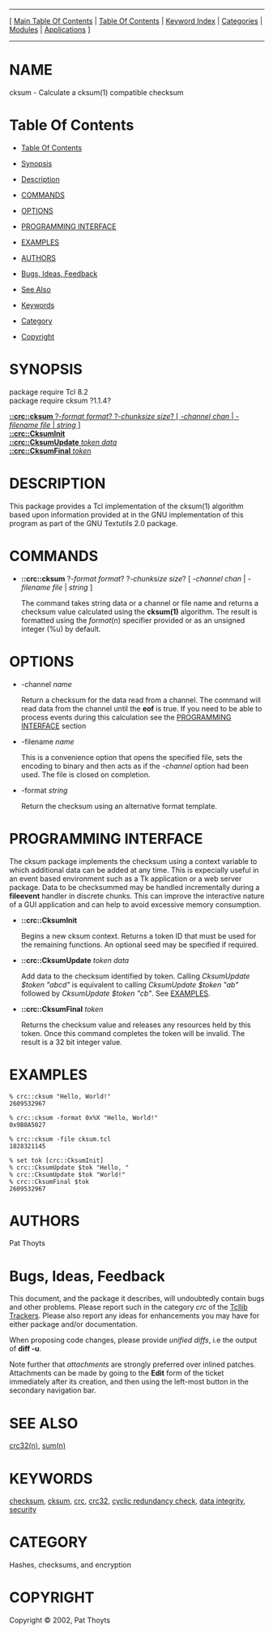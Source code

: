
[//000000001]: # (cksum \- Cyclic Redundancy Checks)
[//000000002]: # (Generated from file 'cksum\.man' by tcllib/doctools with format 'markdown')
[//000000003]: # (Copyright &copy; 2002, Pat Thoyts)
[//000000004]: # (cksum\(n\) 1\.1\.4 tcllib "Cyclic Redundancy Checks")

<hr> [ <a href="../../../../toc.md">Main Table Of Contents</a> &#124; <a
href="../../../toc.md">Table Of Contents</a> &#124; <a
href="../../../../index.md">Keyword Index</a> &#124; <a
href="../../../../toc0.md">Categories</a> &#124; <a
href="../../../../toc1.md">Modules</a> &#124; <a
href="../../../../toc2.md">Applications</a> ] <hr>

# NAME

cksum \- Calculate a cksum\(1\) compatible checksum

# <a name='toc'></a>Table Of Contents

  - [Table Of Contents](#toc)

  - [Synopsis](#synopsis)

  - [Description](#section1)

  - [COMMANDS](#section2)

  - [OPTIONS](#section3)

  - [PROGRAMMING INTERFACE](#section4)

  - [EXAMPLES](#section5)

  - [AUTHORS](#section6)

  - [Bugs, Ideas, Feedback](#section7)

  - [See Also](#seealso)

  - [Keywords](#keywords)

  - [Category](#category)

  - [Copyright](#copyright)

# <a name='synopsis'></a>SYNOPSIS

package require Tcl 8\.2  
package require cksum ?1\.1\.4?  

[__::crc::cksum__ ?*\-format format*? ?*\-chunksize size*? \[ *\-channel chan* &#124; *\-filename file* &#124; *string* \]](#1)  
[__::crc::CksumInit__](#2)  
[__::crc::CksumUpdate__ *token* *data*](#3)  
[__::crc::CksumFinal__ *token*](#4)  

# <a name='description'></a>DESCRIPTION

This package provides a Tcl implementation of the cksum\(1\) algorithm based upon
information provided at in the GNU implementation of this program as part of the
GNU Textutils 2\.0 package\.

# <a name='section2'></a>COMMANDS

  - <a name='1'></a>__::crc::cksum__ ?*\-format format*? ?*\-chunksize size*? \[ *\-channel chan* &#124; *\-filename file* &#124; *string* \]

    The command takes string data or a channel or file name and returns a
    checksum value calculated using the __cksum\(1\)__ algorithm\. The result
    is formatted using the *format*\(n\) specifier provided or as an unsigned
    integer \(%u\) by default\.

# <a name='section3'></a>OPTIONS

  - \-channel *name*

    Return a checksum for the data read from a channel\. The command will read
    data from the channel until the __eof__ is true\. If you need to be able
    to process events during this calculation see the [PROGRAMMING
    INTERFACE](#section4) section

  - \-filename *name*

    This is a convenience option that opens the specified file, sets the
    encoding to binary and then acts as if the *\-channel* option had been
    used\. The file is closed on completion\.

  - \-format *string*

    Return the checksum using an alternative format template\.

# <a name='section4'></a>PROGRAMMING INTERFACE

The cksum package implements the checksum using a context variable to which
additional data can be added at any time\. This is expecially useful in an event
based environment such as a Tk application or a web server package\. Data to be
checksummed may be handled incrementally during a __fileevent__ handler in
discrete chunks\. This can improve the interactive nature of a GUI application
and can help to avoid excessive memory consumption\.

  - <a name='2'></a>__::crc::CksumInit__

    Begins a new cksum context\. Returns a token ID that must be used for the
    remaining functions\. An optional seed may be specified if required\.

  - <a name='3'></a>__::crc::CksumUpdate__ *token* *data*

    Add data to the checksum identified by token\. Calling *CksumUpdate $token
    "abcd"* is equivalent to calling *CksumUpdate $token "ab"* followed by
    *CksumUpdate $token "cb"*\. See [EXAMPLES](#section5)\.

  - <a name='4'></a>__::crc::CksumFinal__ *token*

    Returns the checksum value and releases any resources held by this token\.
    Once this command completes the token will be invalid\. The result is a 32
    bit integer value\.

# <a name='section5'></a>EXAMPLES

    % crc::cksum "Hello, World!"
    2609532967

    % crc::cksum -format 0x%X "Hello, World!"
    0x9B8A5027

    % crc::cksum -file cksum.tcl
    1828321145

    % set tok [crc::CksumInit]
    % crc::CksumUpdate $tok "Hello, "
    % crc::CksumUpdate $tok "World!"
    % crc::CksumFinal $tok
    2609532967

# <a name='section6'></a>AUTHORS

Pat Thoyts

# <a name='section7'></a>Bugs, Ideas, Feedback

This document, and the package it describes, will undoubtedly contain bugs and
other problems\. Please report such in the category *crc* of the [Tcllib
Trackers](http://core\.tcl\.tk/tcllib/reportlist)\. Please also report any ideas
for enhancements you may have for either package and/or documentation\.

When proposing code changes, please provide *unified diffs*, i\.e the output of
__diff \-u__\.

Note further that *attachments* are strongly preferred over inlined patches\.
Attachments can be made by going to the __Edit__ form of the ticket
immediately after its creation, and then using the left\-most button in the
secondary navigation bar\.

# <a name='seealso'></a>SEE ALSO

[crc32\(n\)](crc32\.md), [sum\(n\)](sum\.md)

# <a name='keywords'></a>KEYWORDS

[checksum](\.\./\.\./\.\./\.\./index\.md\#checksum),
[cksum](\.\./\.\./\.\./\.\./index\.md\#cksum), [crc](\.\./\.\./\.\./\.\./index\.md\#crc),
[crc32](\.\./\.\./\.\./\.\./index\.md\#crc32), [cyclic redundancy
check](\.\./\.\./\.\./\.\./index\.md\#cyclic\_redundancy\_check), [data
integrity](\.\./\.\./\.\./\.\./index\.md\#data\_integrity),
[security](\.\./\.\./\.\./\.\./index\.md\#security)

# <a name='category'></a>CATEGORY

Hashes, checksums, and encryption

# <a name='copyright'></a>COPYRIGHT

Copyright &copy; 2002, Pat Thoyts
